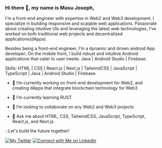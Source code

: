 ### Hi there 👋, my name is Masu Joseph,
I'm a front-end engineer with expertise in Web2 and Web3 development. I specialize in building responsive and scalable web applications. Passionate about creating intuitive UIs and leveraging the latest web technologies, I’ve worked on both traditional web projects and decentralized applications(dApps).

Besides being a front-end engineer, I’m a dynamic and driven android App developer;
On the mobile front, I build robust and intuitive Android applications that cater to user needs.
Java | Android Studio | Firebase.

Skills: HTML | CSS | React.js | Next.js | TailwindCSS | JavaScript |  TypeScript | Java | Android Studio | Firebase.

- 🔭 I’m currently working on front-end development for Web2, and creating dApps that integrate blockchain technology for Web3
  
- 🌱 I’m currently learning RUST
  
- 👯 I’m looking to collaborate on any Web2 and Web3 projects
  
- 💬 Ask me about HTML, CSS, TailwindCSS, JavaScript, TypeScript, React.js, and Next.js. 

💡Let's build the future together!


[![My Twitter](https://img.shields.io/badge/Follow%20Me%20on%20Twitter-00acee?style=for-the-badge&logo=Twitter&logoColor=white)](https://twitter.com/MasuJoe)
[![Connect with Me on LinkedIn](https://img.shields.io/badge/Connect%20with%20Me%20on%20LinkedIn-0e76a8?style=for-the-badge&logo=Linkedin&logoColor=white)](https://www.linkedin.com/in/masu-joseph-503855216/)

